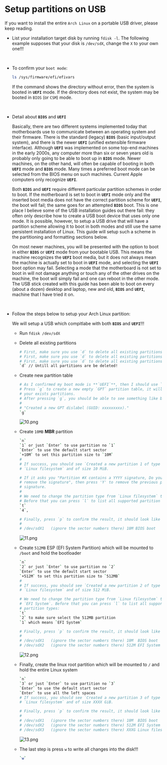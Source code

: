 # Setup partitions on USB

If you want to install the entire `Arch Linux` on a portable USB driver, please keep reading.

- List your installation target disk by running `fdisk -l`. The following example supposes that your disk is `/dev/sdX`, change the `X` to your own one!!!

</br>

- To confirm your `boot mode`:

    ```bash
    ls /sys/firmware/efi/efivars
    ```

    If the command shows the directory without error, then the system is booted in **`UEFI`** mode.
    If the directory does not exist, the system may be booted in `BIOS` (or `CSM`) mode.

</br>

- Detail about **`BIOS`** and **`UEFI`**

    Basically, there are two different systems implemented today that motherboards use to communicate 
    between an operating system and their firmware. There is the standard (legacy) **`BIOS`** (basic input/output system), 
    and there is the newer **`UEFI`** (unified extensible firmware interface). Although **`UEFI`** was implemented on some top-end machines in the early 2000s, any computer more than six or seven years old is probably only going to be able to boot up in **`BIOS`** mode. Newer machines, on the other hand, will often be capable of booting in both **`UEFI`** mode and **`BIOS`** mode. Many times a preferred boot mode can be selected from the BIOS menu on such machines. Current Apple computers only recognize **`UEFI`**.

    Both **`BIOS`** and **`UEFI`** require different particular partition schemes in order to boot. 
    If the motherboard is set to boot in **`UEFI`** mode only and the inserted boot media does not have the correct partition scheme for **`UEFI`**, the boot will fail; the same goes for an attempted **`BIOS`** boot. This is one place I believe some of the USB installation guides out there fail: they often only describe how to create a USB boot device that uses only one mode. It is possible, however, to setup a USB drive that will have a partition scheme allowing it to boot in both modes and still use the same persistent installation of Linux. This guide will setup such a scheme in the partitioning and formatting sections below.

    On most newer machines, you will be presented with the option to boot in either **`BIOS`** or **`UEFI`** mode from your bootable USB. This means the machine recognizes the **`UEFI`** boot media, but it does not always mean the machine is actually set to boot in **`UEFI`** mode, and selecting the **`UEFI`** boot option may fail. Selecting a mode that the motherboard is not set to boot in will not damage anything or touch any of the other drives on the machine, the boot will simply fail and one can reboot in the other mode. The USB stick created with this guide has been able to boot on every (about a dozen) desktop and laptop, new and old, **`BIOS`** and **`UEFI`**, machine that I have tried it on.

</br>

- Follow the steps below to setup your Arch Linux partition:

    We will setup a USB which compitlabe with both **`BIOS`** and ****`UEFI`****!!!

    - Run `fdisk /dev/sdX`

    - Delete all existing partitions

        ```bash
        # First, make sure you use `d` to delete all existing partitions!!!
        # First, make sure you use `d` to delete all existing partitions!!!
        # First, make sure you use `d` to delete all existing partitions!!!
        `d` // Untill all partitions are be deleted!
        ```

    - Create new partition table

        ```bash
        # As I confirmed my boot mode is **`UEFI`**, then I should use `GPT` partition.
        # Press `g` to create a new empty `GPT` partition table, it will remove all 
        # your exists partitions.
        # After pressing `g`, you should be able to see something like below:
        #
        # "Created a new GPT dislabel (GUID: xxxxxxxxx)."
        `g`
        ```

        ![10.png](./images/virtual-box-installation/10.png)

    - Create `10MB` **MBR** partition

        ```bash
        `n`
        `1` or just `Enter` to use partition no `1`
        `Enter` to use the default start sector
        `+10M` to set this partition size to `10M`
        #
        # If success, you should see `Created a new partition 1 of type 
        # `Linux filesystem` and of size 10 MiB.

        # If it asks you "Partition #X contains a YYYY signature, Do you want to
        # remove the signature", then press 'Y' to remove the previous partition
        # signature.
        #
        # We need to change the partition type from `Linux filesystem` to `BIOS BOOT`. 
        # Before that you can press `l` to list all supported partition types:
        `t`
        `4`, 

        # Finally, press `p` to confirm the result, it should look like this
        #
        # /dev/sdX1   (ignore the sector numbers there) 10M BIOS boot
        ```

        ![11.png](./images/virtual-box-installation/11.png)

    - Create `512MB` ESP (EFI System Partition) which will be mounted to `/boot` and hold the bootloader

        ```bash
        `n`
        `2` or just `Enter` to use partition no `2`
        `Enter` to use the default start sector
        `+512M` to set this partition size to `512MB`
        # 
        # If success, you should see `Created a new partition 2 of type 
        # `Linux filesystem` and of size 512 MiB.

        # We need to change the partition type from `Linux filesystem` to 
        # `EFI System`. Before that you can press `l` to list all supported
        # partition types:
        `t`
        `2` to make sure select the 512MB partition
        `1` which means `EFI System`

        # Finally, press `p` to confirm the result, it should look like this
        #
        # /dev/sdX1   (ignore the sector numbers there) 10M  BIOS boot
        # /dev/sdX2   (ignore the sector numbers there) 512M EFI System
        ```

        ![12.png](./images/virtual-box-installation/12.png)

    - Finally, create the linux root partition which will be mounted to `/` and hold the entire Linux system

        ```bash
        `n`
        `3` or just `Enter` to use partition no `3`
        `Enter` to use the default start sector
        `Enter` to use all the left spaces
        # If success, you should see `Created a new partition 3 of type 
        # `Linux filesystem` and of size XXXX GiB.

        # Finally, press `p` to confirm the result, it should look like this
        #
        # /dev/sdX1   (ignore the sector numbers there) 10M  BIOS boot
        # /dev/sdX2   (ignore the sector numbers there) 512M EFI System
        # /dev/sdX3   (ignore the sector numbers there) XXXG Linux filesystem
        ```

        ![13.png](./images/virtual-box-installation/13.png)

    - The last step is press `w` to write all changes into the disk!!!
        ```bash
        `w`
        ```



